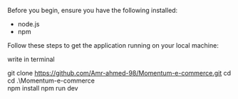 Before you begin, ensure you have the following installed:

- node.js
- npm 

Follow these steps to get the application running on your local machine:

write in terminal

git clone https://github.com/Amr-ahmed-98/Momentum-e-commerce.git
cd cd .\Momentum-e-commerce\
npm install
npm run dev
